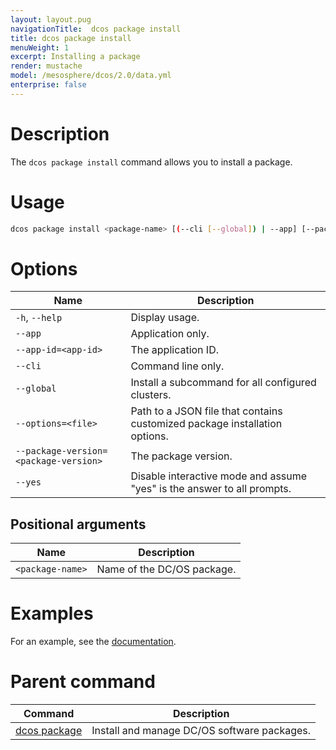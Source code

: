 ```yaml
---
layout: layout.pug
navigationTitle:  dcos package install
title: dcos package install
menuWeight: 1
excerpt: Installing a package
render: mustache
model: /mesosphere/dcos/2.0/data.yml
enterprise: false
---
```



# Description
The `dcos package install` command allows you to install a package.

# Usage

```bash
dcos package install <package-name> [(--cli [--global]) | --app] [--package-version=<package-version>] [--options=<file>] [--yes]
```

# Options

| Name |  Description |
|---------|-------------|
| `-h`, `--help` | Display usage. |
| `--app`   |    Application only. |
| `--app-id=<app-id>`   |   The application ID. |
| `--cli`   |   Command line only. |
| `--global`  |  Install a subcommand for all configured clusters.  |
| `--options=<file>`   |  Path to a JSON file that contains customized package installation options. |
| `--package-version=<package-version>`   |  The package version. |
| `--yes`   |  Disable interactive mode and assume "yes" is the answer to all prompts. |

## Positional arguments

| Name |  Description |
|---------|-------------|
| `<package-name>`   |   Name of the DC/OS package. |



# Examples

For an example, see the [documentation](/mesosphere/dcos/2.0/deploying-services/config-universe-service/).

# Parent command

| Command | Description |
|---------|-------------|
| [dcos package](/mesosphere/dcos/2.0/cli/command-reference/dcos-package/)   | Install and manage DC/OS software packages. |
